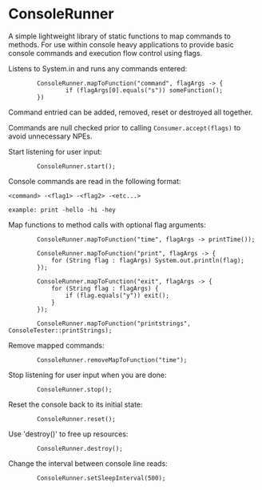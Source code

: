 # ConsoleRunner
A simple lightweight library of static functions to map commands to methods. For use within console heavy applications to provide basic console commands and execution flow control using flags.

Listens to System.in and runs any commands entered:

```
        ConsoleRunner.mapToFunction("command", flagArgs -> { 
                if (flagArgs[0].equals("s")) someFunction(); 
        })
``` 

Command entried can be added, removed, reset or destroyed all together.

Commands are null checked prior to calling `Consumer.accept(flags)` to avoid unnecessary NPEs.

Start listening for user input:

```
        ConsoleRunner.start();
```

Console commands are read in the following format:

```
<command> -<flag1> -<flag2> -<etc...>

example: print -hello -hi -hey
```

Map functions to method calls with optional flag arguments:

```
        ConsoleRunner.mapToFunction("time", flagArgs -> printTime());
        
        ConsoleRunner.mapToFunction("print", flagArgs -> {
            for (String flag : flagArgs) System.out.println(flag);
        });
        
        ConsoleRunner.mapToFunction("exit", flagArgs -> {
            for (String flag : flagArgs) {
                if (flag.equals("y")) exit();
            }
        });
        
        ConsoleRunner.mapToFunction("printstrings", ConsoleTester::printStrings);
```

Remove mapped commands:

```
        ConsoleRunner.removeMapToFunction("time");
```

Stop listening for user input when you are done:

```
        ConsoleRunner.stop();
```

Reset the console back to its initial state:

```
        ConsoleRunner.reset();
```

Use 'destroy()' to free up resources:

```
        ConsoleRunner.destroy();
```

Change the interval between console line reads:

```
        ConsoleRunner.setSleepInterval(500);
```
